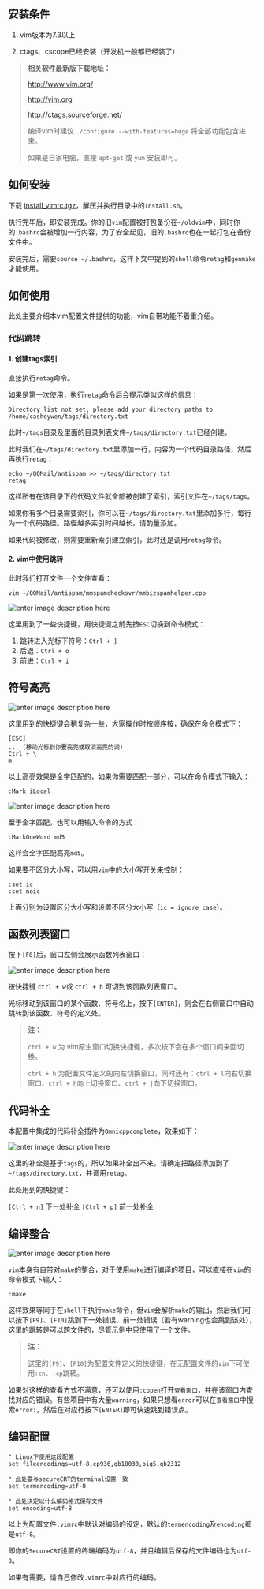 ## 安装条件

1. vim版本为7.3以上

2. ctags、cscope已经安装（开发机一般都已经装了）


> **相关软件最新版下载地址：**
> 
> http://www.vim.org/
>
> http://vim.org
> 
> http://ctags.sourceforge.net/
> 
> 编译vim时建议 `./configure --with-features=huge`  将全部功能包含进来。
> 
> 如果是自家电脑，直接 `apt-get` 或 `yum` 安装即可。

## 如何安装

下载 [install_vimrc.tgz](https://github.com/DeepinW/vimrc/blob/master/Installer/install_vimrc.tgz)，解压并执行目录中的`Install.sh`。

执行完毕后，即安装完成。你的旧`vim`配置被打包备份在`~/oldvim`中，同时你的`.bashrc`会被增加一行内容，为了安全起见，旧的`.bashrc`也在一起打包在备份文件中。

安装完后，需要`source ~/.bashrc`，这样下文中提到的`shell`命令`retag`和`genmake`才能使用。

## 如何使用

此处主要介绍本vim配置文件提供的功能，vim自带功能不着重介绍。

### 代码跳转

#### 1. 创建tags索引

直接执行`retag`命令。

如果是第一次使用，执行`retag`命令后会提示类似这样的信息：

    Directory list not set, please add your directory paths to /home/casheywen/tags/directory.txt

此时`~/tags`目录及里面的目录列表文件`~/tags/directory.txt`已经创建。

此时我们在`~/tags/directory.txt`里添加一行，内容为一个代码目录路径，然后再执行`retag`：

	echo ~/QQMail/antispam >> ~/tags/directory.txt
	retag

这样所有在该目录下的代码文件就全部被创建了索引，索引文件在`~/tags/tags`。

如果你有多个目录需要索引，你可以在`~/tags/directory.txt`里添加多行，每行为一个代码路径。路径越多索引时间越长，请酌量添加。

如果代码被修改，则需要重新索引建立索引，此时还是调用`retag`命令。

#### 2. vim中使用跳转

此时我们打开文件一个文件查看：

	vim ~/QQMail/antispam/mmspamchecksvr/mmbizspamhelper.cpp

![enter image description here](http://localhost/using-tags.gif)

这里用到了一些快捷键，用快捷键之前先按`ESC`切换到命令模式：

1. 跳转进入光标下符号：`Ctrl + ]`
2. 后退：`Ctrl + o`
3. 前进：`Ctrl + i`

## 符号高亮

![enter image description here](http://localhost/highlight.gif)

这里用到的快捷键会稍复杂一些，大家操作时按顺序按，确保在命令模式下：

	[ESC]
	... (移动光标到你要高亮或取消高亮的词)
	Ctrl + \
	m

以上高亮效果是全字匹配的，如果你需要匹配一部分，可以在命令模式下输入：

	:Mark iLocal
![enter image description here](http://localhost/mark.png)

至于全字匹配，也可以用输入命令的方式：

	:MarkOneWord md5

这样会全字匹配高亮`md5`。

如果要不区分大小写，可以用`vim`中的大小写开关来控制：

	:set ic
	:set noic

上面分别为设置区分大小写和设置不区分大小写（`ic = ignore case`）。

## 函数列表窗口

按下`[F8]`后，窗口左侧会展示函数列表窗口：

![enter image description here](http://localhost/function-list.png)

按快捷键 `ctrl + w`或 `ctrl + h` 可切到该函数列表窗口。

光标移动到该窗口的某个函数、符号名上，按下`[ENTER]`，则会在右侧窗口中自动跳转到该函数、符号的定义处。

> **注：**
> 
>  `ctrl + w` 为 vim原生窗口切换快捷键，多次按下会在多个窗口间来回切换。
>  
>  `ctrl + h` 为配置文件定义的向左切换窗口，同时还有：`ctrl + l`向右切换窗口、`ctrl + h`向上切换窗口、`ctrl + j`向下切换窗口。

## 代码补全

本配置中集成的代码补全插件为`Omnicppcomplete`，效果如下：

![enter image description here](http://localhost/complete.gif)

这里的补全是基于`tags`的，所以如果补全出不来，请确定把路径添加到了`~/tags/directory.txt`，并调用`retag`。

此处用到的快捷键：

`[Ctrl + n]` 下一处补全
`[Ctrl + p]` 前一处补全

## 编译整合

![enter image description here](http://localhost/compile.gif)

`vim`本身有自带对`make`的整合，对于使用`make`进行编译的项目，可以直接在`vim`的命令模式下输入：

	:make

这样效果等同于在`shell`下执行`make`命令，但`vim`会解析`make`的输出，然后我们可以按下`[F9]`、`[F10]`跳到下一处错误、前一处错误（若有warning也会跳到该处），这里的跳转是可以跨文件的，尽管示例中只使用了一个文件。

> **注：**
> 
> 这里的`[F9]`、`[F10]`为配置文件定义的快捷键，在无配置文件的`vim`下可使用`:cn`、`:cp`跳转。

如果对这样的查看方式不满意，还可以使用`:copen`打开`查看窗口`，并在该窗口内查找对应的错误。有些项目中有大量`warning`，如果只想看`error`可以在`查看窗口`中搜索`error:`，然后在对应行按下`[ENTER]`即可快速跳到错误点。

## 编码配置

	" Linux下使用这段配置
	set fileencodings=utf-8,cp936,gb18030,big5,gb2312
	
	" 此处要与secureCRT的terminal设置一致
	set termencoding=utf-8
	
	" 此处决定以什么编码格式保存文件
	set encoding=utf-8

以上为配置文件`.vimrc`中默认对编码的设定，默认的`termencoding`及`encoding`都是`utf-8`。

即你的`SecureCRT`设置的终端编码为`utf-8`，并且编辑后保存的文件编码也为`utf-8`。

如果有需要，请自己修改`.vimrc`中对应行的编码。
